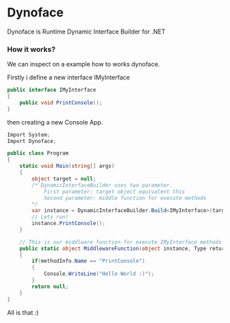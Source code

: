 
# Dynoface
Dynoface is Runtime Dynamic Interface Builder for .NET

### How it works?
We can inspect on a example how to works dynoface.

Firstly i define  a new interface IMyInterface
```csharp
public interface IMyInterface
{
	public void PrintConsole();
}
```
then creating a new Console App.

```csharp
Import System;
Import Dynoface;

public class Program
{
	static void Main(string[] args)
	{
		object target = null;
		/* DynamicInterfaceBuilder uses two parameter.
			First parameter: target object equivalent this
			Second parameter: middle function for execute methods
		*/
		var instance = DynamicInterfaceBuilder.Build<IMyInterface>(target, MiddlewareFunction);
		// Lets run!
		instance.PrintConsole();
	}

	// This is our middlware function for execute IMyInterface methods
	public static object MiddlewareFunction(object instance, Type returnType, object target, MethodInfo methodInfo, object[] args)
    {
        if(methodInfo.Name == "PrintConsole")
        {
            Console.WriteLine("Hello World :)");
        }
        return null;
    }
}
```

All is that :)

